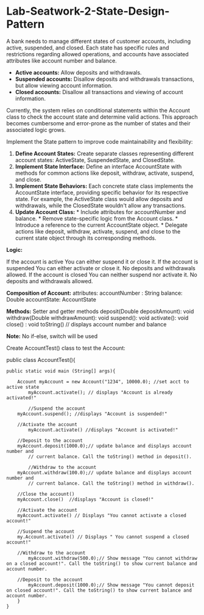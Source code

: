 # Lab-Seatwork-2-State-Design-Pattern

A bank needs to manage different states of customer accounts, including active, suspended, and closed. Each state has specific rules and restrictions regarding allowed operations, and accounts have associated attributes like account number and balance.
* **Active accounts:** Allow deposits and withdrawals.
* **Suspended accounts:** Disallow deposits and withdrawals transactions, but allow viewing account information.
* **Closed accounts:** Disallow all transactions and viewing of account information.

Currently, the system relies on conditional statements within the Account class to check the account state and determine valid actions. This approach becomes cumbersome and error-prone as the number of states and their associated logic grows.

Implement the State pattern to improve code maintainability and flexibility:
1. **Define Account States:** Create separate classes representing different account states: ActiveState, SuspendedState, and ClosedState.
2. **Implement State Interface:** Define an interface AccountState with methods for common actions like deposit, withdraw, activate, suspend, and close.
3. **Implement State Behaviors:** Each concrete state class implements the AccountState interface, providing specific behavior for its respective state. For example, the ActiveState class would allow deposits and withdrawals, while the ClosedState wouldn't allow any transactions.
4. **Update Account Class:**
        * Include attributes for accountNumber and balance.
        * Remove state-specific logic from the Account class.
        * Introduce a reference to the current AccountState object.
        * Delegate actions like deposit, withdraw, activate, suspend, and close to the current state object through its corresponding methods.
 
**Logic:**

If the account is active
    You can either suspend it or close it.
If the account is suspended
    You can either activate or close it.
    No deposits and withdrawals allowed.
If the account is closed
    You can neither suspend nor activate it.
    No deposits and withdrawals allowed.


**Composition of Account:**
    attributes:
    accountNumber : String
    balance:  Double
    accountState:  AccountState

**Methods:**
    Setter and getter methods
    deposit(Double depositAmount): void
    withdraw(Double withdrawAmount): void
    suspend(): void
    activate(): void
    close() : void
    toString()   // displays account number and balance

**Note:**  No if-else, switch will be used

Create AccountTest() class to test the Account:



public class AccountTest(){


	public static void main (String[] args){
 
		Account myAccount = new Account("1234", 10000.0); //set acct to active state
        	myAccount.activate(); // displays "Account is already activated!"

        	//Suspend the account
		myAccount.suspend(); //displays "Account is suspended!"

		//Activate the account
        	myAccount.activate() //displays "Account is activated!"
		
		//Deposit to the account
		myAccount.deposit(1000.0);// update balance and displays account number and
        	// current balance. Call the toString() method in deposit().    	                                

        	//Withdraw to the account
		myAccount.withdraw(100.0);// update balance and displays account number and
        	// current balance. Call the toString() method in withdraw().    	                                

		//Close the account()
		myAccount.close()  //displays "Account is closed!"

		//Activate the account
		myAccount.activate() // Displays "You cannot activate a closed account!"	

		//Suspend the account
		my.Account.activate() // Displays " You cannot suspend a closed account!"

		//Withdraw to the account
        	myAccount.withdraw(500.0);// Show message "You cannot withdraw on a closed account!". Call the toString() to show current balance and account number.

		//Deposit to the account
        	myAccount.deposit(1000.0);// Show message "You cannot deposit on closed account!". Call the toString() to show current balance and account number.
	    }
    }
